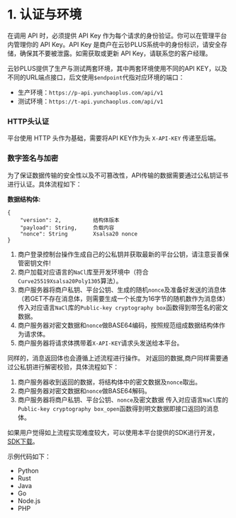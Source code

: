 # 1. 认证与环境

在调用 API 时，必须提供 API Key 作为每个请求的身份验证。你可以在管理平台内管理你的 API Key。API Key 是商户在云钞PLUS系统中的身份标识，请安全存储，确保其不要被泄露。如需获取或更新 API Key，请联系您的客户经理。

云钞PLUS提供了生产与测试两套环境，其中两套环境使用不同的API KEY，以及不同的URL端点接口，后文使用`$endpoint`代指对应环境的端口：

- 生产环境：`https://p-api.yunchaoplus.com/api/v1`
- 测试环境：`https://t-api.yunchaoplus.com/api/v1`

### HTTP头认证

平台使用 HTTP 头作为基础，需要将API KEY作为头 `X-API-KEY` 传递至后端。

### 数字签名与加密

为了保证数据传输的安全性以及不可篡改性，API传输的数据需要通过公私钥证书进行认证。具体流程如下：

 **数据结构体:**
```
{
    "version": 2,          结构体版本
    "payload": String,     负载内容
    "nonce": String        Xsalsa20 nonce
}
```

1. 商户登录控制台操作生成自己的公私钥并获取最新的平台公钥，请注意妥善保管密钥文件!
2. 商户加载对应语言的`NaCl`库至开发环境中（符合`Curve25519Xsalsa20Poly1305`算法）。
3. 商户服务器将商户私钥、平台公钥、生成的随机`nonce`及准备好发送的消息体（若GET不存在消息体，则需要生成一个长度为16字节的随机数作为消息体） 传入对应语言`NaCl`库的`Public-key cryptography box`函数得到带签名的密文数据。
4. 商户服务器对密文数据和`nonce`做BASE64编码，按照规范组成数据结构体作为请求体。
5. 商户服务器将请求体携带着`X-API-KEY`请求头发送给本平台。

同样的，消息返回体也会遵循上述流程进行操作。
对返回的数据,商户同样需要通过公私钥进行解密校验，具体流程如下：
1. 商户服务器收到返回的数据，将结构体中的密文数据及`nonce`取出。
2. 商户服务器对密文数据和`nonce`做BASE64解码。
3. 商户服务器将商户私钥、平台公钥、`nonce`及密文数据 传入对应语言`NaCl`库的`Public-key cryptography box_open`函数得到明文数据即接口返回的消息体。


如果用户觉得如上流程实现难度较大，可以使用本平台提供的SDK进行开发，[SDK下载](#)。

示例代码如下：

- Python
- Rust
- Java
- Go
- Node.js
- PHP